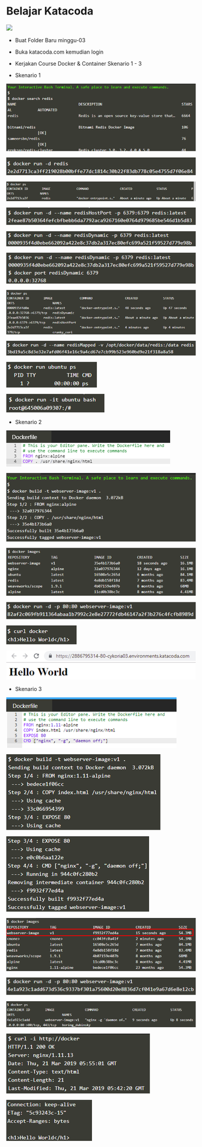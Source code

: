 # Belajar Katacoda

![](https://www.katacoda.com/images/logos/katacoda/logo-1.png)


- Buat Folder Baru minggu-03
- Buka katacoda.com kemudian login
- Kerjakan Course Docker & Container Skenario 1 - 3

- Skenario 1

![](skenario1-1.png)

![](skenario1-2.png)

![](skenario1-3.png)

![](skenario1-4.png)

![](skenario1-5.png)

![](skenario1-6.png)

![](skenario1-7.png)

![](skenario1-8.png)

![](skenario1-9.png)

![](skenario1-10.png)


- Skenario 2

![](skenario2-1.png)

![](skenario2-2.png)

![](skenario2-3.png)

![](skenario2-4.png)

![](skenario2-5.png)

![](skenario2-6.png)


- Skenario 3

![](skenario3-1.png)

![](skenario3-2.png)

![](skenario3-3.png)

![](skenario3-4.png)

![](skenario3-5.png)

![](skenario3-6.png)

![](skenario3-7.png)

![](skenario3-8.png)